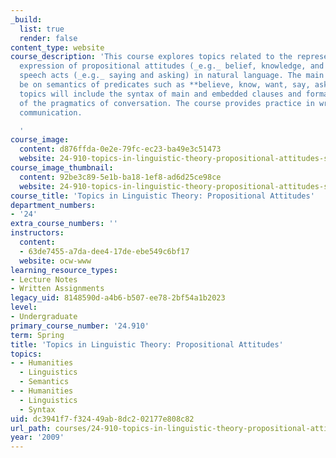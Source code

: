 ```yaml
---
_build:
  list: true
  render: false
content_type: website
course_description: 'This course explores topics related to the representation and
  expression of propositional attitudes (_e.g._ belief, knowledge, and desires) and
  speech acts (_e.g._ saying and asking) in natural language. The main focus will
  be on semantics of predicates such as **believe, know, want, say, ask**, etc. Other
  topics will include the syntax of main and embedded clauses and formal representation
  of the pragmatics of conversation. The course provides practice in written and oral
  communication.

  '
course_image:
  content: d876ffda-0e2e-79fc-ec23-ba49e3c51473
  website: 24-910-topics-in-linguistic-theory-propositional-attitudes-spring-2009
course_image_thumbnail:
  content: 92be3c89-5e1b-ba18-1ef8-ad6d25ce98ce
  website: 24-910-topics-in-linguistic-theory-propositional-attitudes-spring-2009
course_title: 'Topics in Linguistic Theory: Propositional Attitudes'
department_numbers:
- '24'
extra_course_numbers: ''
instructors:
  content:
  - 63de7455-a7da-dee4-17de-ebe549c6bf17
  website: ocw-www
learning_resource_types:
- Lecture Notes
- Written Assignments
legacy_uid: 8148590d-a4b6-b507-ee78-2bf54a1b2023
level:
- Undergraduate
primary_course_number: '24.910'
term: Spring
title: 'Topics in Linguistic Theory: Propositional Attitudes'
topics:
- - Humanities
  - Linguistics
  - Semantics
- - Humanities
  - Linguistics
  - Syntax
uid: dc3941f7-f324-49ab-8dc2-02177e808c82
url_path: courses/24-910-topics-in-linguistic-theory-propositional-attitudes-spring-2009
year: '2009'
---
```

